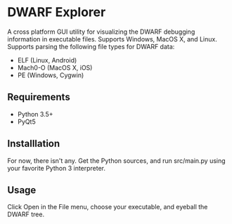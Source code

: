 DWARF Explorer
==============

A cross platform GUI utility for visualizing the DWARF
debugging information in executable files. Supports Windows, MacOS X,
and Linux. Supports parsing the following file types for DWARF data:
 - ELF (Linux, Android)
 - Mach0-O (MacOS X, iOS)
 - PE (Windows, Cygwin)

Requirements
------------
 - Python 3.5+
 - PyQt5

Installlation
-------------

For now, there isn't any. Get the Python sources, and run src/main.py using your favorite Python 3 interpreter.

Usage
-----

Click Open in the File menu, choose your executable, and eyeball the DWARF tree.


